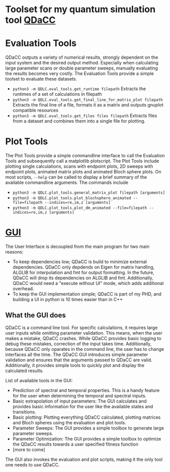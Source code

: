# Toolset for my quantum simulation tool [QDaCC](https://github.com/davidbauch/QDaCC)

# Evaluation Tools
QDaCC outputs a variety of numerical results, strongly dependent on the input system and the desired output method. Especially when calculating large parameter scans or double parameter sweeps, manually evaluating the results becomes very costly. The Evaluation Tools provide a simple toolset to evaluate these datasets.

- `python3 -m QDLC.eval_tools.get_runtime filepath` Extracts the runtimes of a set of calculations in filepath
- `python3 -m QDLC.eval_tools.get_final_line_for_matrix_plot filepath` Extracts the final line of a file, formats it as a matrix and outputs gnuplot compatible resources
- `python3 -m QDLC.eval_tools.get_files files filepath` Extracts files from a dataset and combines them into a single file for plotting.

# Plot Tools
The Plot Tools provide a simple commandline interface to call the Evaluation Tools and subsequently call a matplotlib plotscript. The Plot Tools include plotting single calculations, scans with endpoint plots, 2D sweeps with endpoint plots, animated matrix plots and animated Bloch sphere plots. On most scripts, `--help` can be called to display a brief summary of the available commandline arguments. The commands include

- `python3 -m QDLC.plot_tools.general_matrix_plot filepath [arguments]`
- `python3 -m QDLC.plot_tools.plot_blochsphere_animated --file=filepath --indices=re,im,z [arguments]`
- `python3 -m QDLC.plot_tools.plot_dm_animated --file=filepath --indices=re,im,z [arguments]`

# [GUI](https://github.com/davidbauch/QDaCC-Tools/tree/main/QDLC/gui)
The User Interface is decoupled from the main program for two main reasons:
- To keep dependencies low; QDaCC is build to minimize external dependencies. QDaCC only depdends on Eigen for matrix handling, ALGLIB for interpolation and fmt for output formatting. In the future, QDaCC will drop its dependencies on ALGLIB and fmt. Additionally, QDaCC would need a "execute without UI" mode, which adds additional overhead.
- To keep the GUI implementation simple; QDaCC is part of my PHD, and building a UI in python is 10 times easier than in C++

## What the GUI does
QDaCC is a command line tool. For specific calculations, it requires large user inputs while omitting parameter validation. This means, when the user makes a mistake, QDaCC crashes. While QDaCC provides basic logging to debug these mistakes, correction of the input takes time. Additionally, because QDaCC only oparates in the command line, the user has to change interfaces all the time. The QDaCC GUI introduces simple parameter validation and ensures that the arguments passed to QDaCC are valid. Additionally, it provides simple tools to quickly plot and display the calculated results.

List of available tools in the GUI:
- Prediction of spectral and temporal properties. This is a handy feature for the user when determining the temporal and spectral inputs.
- Basic extrapolation of input parameters: The GUI calculates and provides basic information for the user like the available states and transitions.
- Basic plotting: Plotting everything QDaCC calculated, plotting matrices and Bloch spheres using the evaluation and plot tools.
- Parameter Sweeps: The GUI provides a simple toolbox to generate large parameter sweeps.
- Parameter Optimization: The GUI provides a simple toolbox to optimize the QDaCC results towards a user specified fitness function
- [more to come]

The GUI also invokes the evaluation and plot scripts, making it the only tool one needs to use QDaCC.
